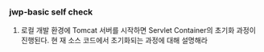 ### jwp-basic self check 

1. 로컬 개발 환경에 Tomcat 서버를 시작하면 Servlet Container의 초기화 과정이 진행된다. 현 재 소스 코드에서 초기화되는 과정에 대해 설명해라
